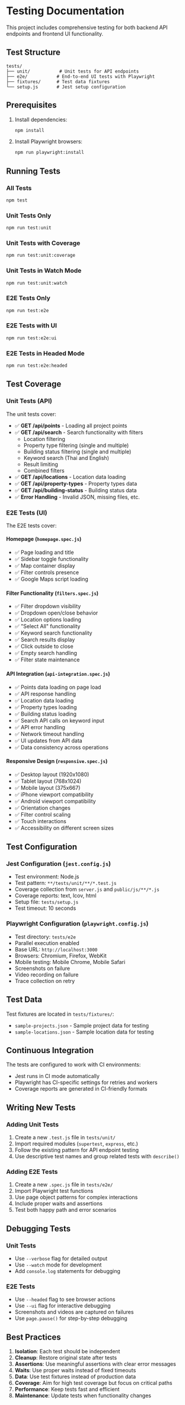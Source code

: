 # Testing Documentation

This project includes comprehensive testing for both backend API endpoints and frontend UI functionality.

## Test Structure

```
tests/
├── unit/           # Unit tests for API endpoints
├── e2e/           # End-to-end UI tests with Playwright
├── fixtures/      # Test data fixtures
└── setup.js       # Jest setup configuration
```

## Prerequisites

1. Install dependencies:
   ```bash
   npm install
   ```

2. Install Playwright browsers:
   ```bash
   npm run playwright:install
   ```

## Running Tests

### All Tests
```bash
npm test
```

### Unit Tests Only
```bash
npm run test:unit
```

### Unit Tests with Coverage
```bash
npm run test:unit:coverage
```

### Unit Tests in Watch Mode
```bash
npm run test:unit:watch
```

### E2E Tests Only
```bash
npm run test:e2e
```

### E2E Tests with UI
```bash
npm run test:e2e:ui
```

### E2E Tests in Headed Mode
```bash
npm run test:e2e:headed
```

## Test Coverage

### Unit Tests (API)

The unit tests cover:
- ✅ **GET /api/points** - Loading all project points
- ✅ **GET /api/search** - Search functionality with filters
  - Location filtering
  - Property type filtering (single and multiple)
  - Building status filtering (single and multiple)  
  - Keyword search (Thai and English)
  - Result limiting
  - Combined filters
- ✅ **GET /api/locations** - Location data loading
- ✅ **GET /api/property-types** - Property types data
- ✅ **GET /api/building-status** - Building status data
- ✅ **Error Handling** - Invalid JSON, missing files, etc.

### E2E Tests (UI)

The E2E tests cover:

#### Homepage (`homepage.spec.js`)
- ✅ Page loading and title
- ✅ Sidebar toggle functionality
- ✅ Map container display
- ✅ Filter controls presence
- ✅ Google Maps script loading

#### Filter Functionality (`filters.spec.js`)
- ✅ Filter dropdown visibility
- ✅ Dropdown open/close behavior
- ✅ Location options loading
- ✅ "Select All" functionality
- ✅ Keyword search functionality
- ✅ Search results display
- ✅ Click outside to close
- ✅ Empty search handling
- ✅ Filter state maintenance

#### API Integration (`api-integration.spec.js`)
- ✅ Points data loading on page load
- ✅ API response handling
- ✅ Location data loading
- ✅ Property types loading
- ✅ Building status loading
- ✅ Search API calls on keyword input
- ✅ API error handling
- ✅ Network timeout handling
- ✅ UI updates from API data
- ✅ Data consistency across operations

#### Responsive Design (`responsive.spec.js`)
- ✅ Desktop layout (1920x1080)
- ✅ Tablet layout (768x1024)
- ✅ Mobile layout (375x667)
- ✅ iPhone viewport compatibility
- ✅ Android viewport compatibility
- ✅ Orientation changes
- ✅ Filter control scaling
- ✅ Touch interactions
- ✅ Accessibility on different screen sizes

## Test Configuration

### Jest Configuration (`jest.config.js`)
- Test environment: Node.js
- Test pattern: `**/tests/unit/**/*.test.js`
- Coverage collection from `server.js` and `public/js/**/*.js`
- Coverage reports: text, lcov, html
- Setup file: `tests/setup.js`
- Test timeout: 10 seconds

### Playwright Configuration (`playwright.config.js`)
- Test directory: `tests/e2e`
- Parallel execution enabled
- Base URL: `http://localhost:3000`
- Browsers: Chromium, Firefox, WebKit
- Mobile testing: Mobile Chrome, Mobile Safari
- Screenshots on failure
- Video recording on failure
- Trace collection on retry

## Test Data

Test fixtures are located in `tests/fixtures/`:
- `sample-projects.json` - Sample project data for testing
- `sample-locations.json` - Sample location data for testing

## Continuous Integration

The tests are configured to work with CI environments:
- Jest runs in CI mode automatically
- Playwright has CI-specific settings for retries and workers
- Coverage reports are generated in CI-friendly formats

## Writing New Tests

### Adding Unit Tests
1. Create a new `.test.js` file in `tests/unit/`
2. Import required modules (`supertest`, `express`, etc.)
3. Follow the existing pattern for API endpoint testing
4. Use descriptive test names and group related tests with `describe()`

### Adding E2E Tests
1. Create a new `.spec.js` file in `tests/e2e/`
2. Import Playwright test functions
3. Use page object patterns for complex interactions
4. Include proper waits and assertions
5. Test both happy path and error scenarios

## Debugging Tests

### Unit Tests
- Use `--verbose` flag for detailed output
- Use `--watch` mode for development
- Add `console.log` statements for debugging

### E2E Tests
- Use `--headed` flag to see browser actions
- Use `--ui` flag for interactive debugging
- Screenshots and videos are captured on failures
- Use `page.pause()` for step-by-step debugging

## Best Practices

1. **Isolation**: Each test should be independent
2. **Cleanup**: Restore original state after tests
3. **Assertions**: Use meaningful assertions with clear error messages
4. **Waits**: Use proper waits instead of fixed timeouts
5. **Data**: Use test fixtures instead of production data
6. **Coverage**: Aim for high test coverage but focus on critical paths
7. **Performance**: Keep tests fast and efficient
8. **Maintenance**: Update tests when functionality changes
